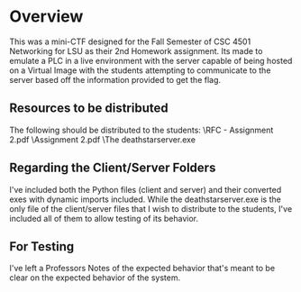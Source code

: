 # Overview

This was a mini-CTF designed for the Fall Semester of CSC 4501 Networking for LSU as their 2nd Homework assignment. Its made to emulate a PLC in a live environment with the server capable of being hosted on a Virtual Image with the students attempting to communicate to the server based off the information provided to get the flag. 

## Resources to be distributed

The following should be distributed to the students:
\RFC - Assignment 2.pdf
\Assignment 2.pdf
\The deathstarserver.exe

## Regarding the Client/Server Folders

I've included both the Python files (client and server) and their converted exes with dynamic imports included. While the deathstarserver.exe is the only file of the client/server files that I wish to distribute to the students, I've included all of them to allow testing of its behavior.

## For Testing

I've left a Professors Notes of the expected behavior that's meant to be clear on the expected behavior of the system.
